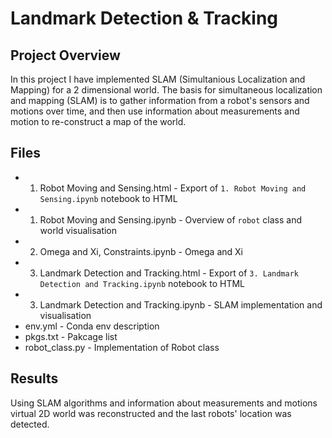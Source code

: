 # Landmark Detection & Tracking

## Project Overview

In this project I have implemented SLAM (Simultanious Localization and Mapping) for a 2 dimensional world. The basis for simultaneous localization and mapping (SLAM) is to gather information from a robot's sensors and motions over time, and then use information about measurements and motion to re-construct a map of the world. 

## Files

* 1. Robot Moving and Sensing.html - Export of `1. Robot Moving and Sensing.ipynb` notebook to HTML
* 1. Robot Moving and Sensing.ipynb - Overview of `robot` class and world visualisation
* 2. Omega and Xi, Constraints.ipynb - Omega and Xi
* 3. Landmark Detection and Tracking.html - Export of `3. Landmark Detection and Tracking.ipynb` notebook to HTML
* 3. Landmark Detection and Tracking.ipynb - SLAM implementation and visualisation
* env.yml - Conda env description
* pkgs.txt - Pakcage list
* robot_class.py - Implementation of Robot class

## Results

Using SLAM algorithms and information about measurements and motions virtual 2D world was reconstructed and the last robots' location was detected. 
